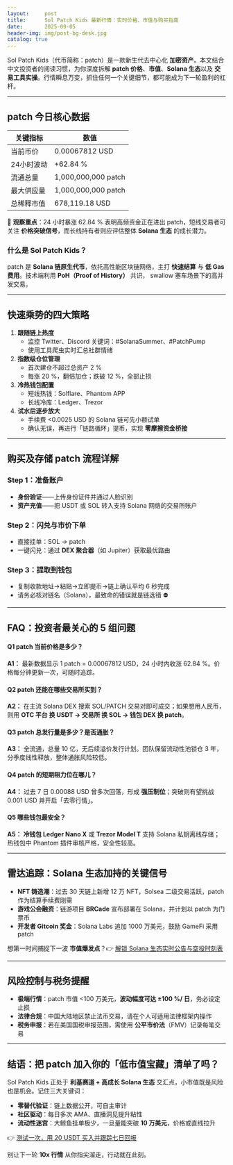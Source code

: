 ```yaml
---
layout:     post
title:      Sol Patch Kids 最新行情：实时价格、市值与购买指南
date:       2025-09-05
header-img: img/post-bg-desk.jpg
catalog: true
---
```


Sol Patch Kids（代币简称：patch）是一款新生代去中心化 **加密资产**。本文结合中文投资者的阅读习惯，为你深度拆解 **patch 价格**、**市值**、**Solana 生态**以及 **交易工具实操**。行情瞬息万变，抓住任何一个关键细节，都可能成为下一轮盈利的杠杆。

---

## patch 今日核心数据

| 关键指标 | 数值 |
| --- | --- |
| 当前币价 | 0.00067812 USD |
| 24小时波动 | +62.84 % |
| 流通总量 | 1,000,000,000 patch |
| 最大供应量 | 1,000,000,000 patch |
| 总稀释市值 | 678,119.18 USD |

📌 **观察重点**：24 小时暴涨 62.84 % 表明高频资金正在进出 patch，短线交易者可关注 **价格突破信号**，而长线持有者则应评估整体 **Solana 生态** 的成长潜力。

### 什么是 Sol Patch Kids？
patch 是 **Solana 链原生代币**，依托高性能区块链网络，主打 **快速结算** 与 **低 Gas 费用**。技术端利用 **PoH（Proof of History）** 共识， swallow 塞车场景下的高并发交易。

---

## 快速乘势的四大策略

1. **跟随链上热度**
   - 监控 Twitter、Discord 关键词：#SolanaSummer、#PatchPump  
   - 使用工具爬虫实时汇总社群情绪  
2. **指数级仓位管理**
   - 首次建仓不超过总资产 2 %
   - 每涨 20 %，翻倍加仓；跌破 12 %，全部止损  
3. **冷热钱包配置**
   - 短线热钱：Solflare、Phantom APP  
   - 长线冷库：Ledger、Trezor  
4. **试水后逐步放大**
   - 手续费 <0.0025 USD 的 Solana 链可先小额试单  
   - 确认无误，再进行「链路循环」提币，实现 **零摩擦资金桥接**

---

## 购买及存储 patch 流程详解

### Step 1：准备账户
- **身份验证**——上传身份证件并通过人脸识别
- **资产充值**——把 USDT 或 SOL 转入支持 Solana 网络的交易所账户  

### Step 2：闪兑与市价下单
- 直接挂单：SOL → patch  
- 一键闪兑：通过 **DEX 聚合器**（如 Jupiter）获取最优路由  

### Step 3：提取到钱包
- 复制收款地址→粘贴→立即提币→链上确认平均 6 秒完成  
- 请务必核对链名（Solana），最致命的错误就是链选错 ⛔

---

## FAQ：投资者最关心的 5 组问题

#### Q1 patch 当前价格是多少？
**A1：** 最新数据显示 1 patch = 0.00067812 USD，24 小时内收涨 62.84 %。价格每分钟更新一次，可随时追踪。  

#### Q2 patch 还能在哪些交易所买到？
**A2：** 在主流 Solana DEX 搜索 SOL/PATCH 交易对即可成交；如果想用人民币，则用 **OTC 平台 换 USDT → 交易所 换 SOL → 钱包 DEX 换 patch**。  

#### Q3 patch 总发行量是多少？是否通胀？
**A3：** 全流通，总量 10 亿，无后续溢价发行计划。团队保留流动性池锁仓 3 年，分季度线性释放，整体通胀风险较低。  

#### Q4 patch 的短期阻力位在哪儿？
**A4：** 过去 7 日 0.00088 USD 曾多次回落，形成 **强压制位**；突破则有望挑战 0.001 USD 并开启「去零行情」。  

#### Q5 哪些钱包最安全？
**A5：** **冷钱包 Ledger Nano X** 或 **Trezor Model T** 支持 Solana 私钥离线存储；热钱包中 Phantom 插件审核严格，安全性较高。

---

## 雷达追踪：Solana 生态加持的关键信号

- **NFT 铸造潮**：过去 30 天链上新增 12 万 NFT，Solsea 二级交易活跃，patch 作为结算手续费刚需  
- **游戏公会融资**：链游项目 **BRCade** 宣布部署在 Solana，并计划以 patch 为门票币  
- **开发者 Gitcoin 奖金**：Solana Labs 追加 1000 万美元，鼓励 GameFi 采用 patch  

想第一时间捕捉下一波 **市值爆发点**？👉 [解锁 Solana 生态实时公告与空投时刻表](https://okxdog.com/)

---

## 风险控制与税务提醒

- **极端行情**：patch 市值 <100 万美元，**波动幅度可达 ±100 %/ 日**，务必设定止损  
- **法律合规**：中国大陆地区禁止法币交易，请在个人可适用法律框架内操作  
- **税务申报**：若在美国国税申报范围，需使用 **公平市价法**（FMV）记录每笔交易  

---

## 结语：把 patch 加入你的「低市值宝藏」清单了吗？

Sol Patch Kids 正处于 **利基赛道 + 高成长 Solana 生态** 交汇点，小市值既是风险也是机会。记住三大关键词：

- **零替代验证**：链上数据公开，可自主审计  
- **社区驱动**：每日多次 AMA、直播洞见提升粘性  
- **流动性迷宫**：大鲸鱼挂单极少，一旦量能突破 **10 万美元**，价格或直线拉升

👉 [测试一次，用 20 USDT 买入并跟踪七日回报](https://okxdog.com/)

别让下一轮 **10x 行情** 从你指尖溜走，行动就在此刻。